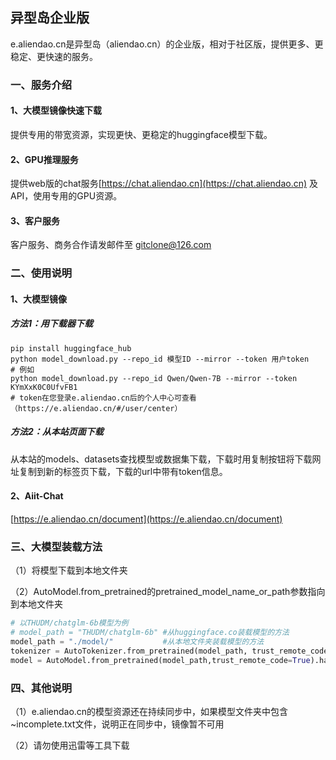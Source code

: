 ## 异型岛企业版

e.aliendao.cn是异型岛（aliendao.cn）的企业版，相对于社区版，提供更多、更稳定、更快速的服务。

### 一、服务介绍

#### 1、大模型镜像快速下载

提供专用的带宽资源，实现更快、更稳定的huggingface模型下载。

#### 2、GPU推理服务

提供web版的chat服务[https://chat.aliendao.cn](https://chat.aliendao.cn) 及API，使用专用的GPU资源。

#### 3、客户服务

客户服务、商务合作请发邮件至 gitclone@126.com

### 二、使用说明

#### 1、大模型镜像

##### 方法1：用下载器下载

```shell
pip install huggingface_hub
python model_download.py --repo_id 模型ID --mirror --token 用户token
# 例如
python model_download.py --repo_id Qwen/Qwen-7B --mirror --token KYmXxK0C0UfvFB1
# token在您登录e.aliendao.cn后的个人中心可查看（https://e.aliendao.cn/#/user/center）
```

##### 方法2：从本站页面下载

从本站的models、datasets查找模型或数据集下载，下载时用复制按钮将下载网址复制到新的标签页下载，下载的url中带有token信息。

#### 2、Aiit-Chat

[https://e.aliendao.cn/document](https://e.aliendao.cn/document)

### 三、大模型装载方法

（1）将模型下载到本地文件夹

（2）AutoModel.from_pretrained的pretrained_model_name_or_path参数指向到本地文件夹

```python
# 以THUDM/chatglm-6b模型为例
# model_path = "THUDM/chatglm-6b" #从huggingface.co装载模型的方法
model_path = "./model/"           #从本地文件夹装载模型的方法
tokenizer = AutoTokenizer.from_pretrained(model_path, trust_remote_code=True)
model = AutoModel.from_pretrained(model_path,trust_remote_code=True).half().cuda()
```

### 四、其他说明

（1）e.aliendao.cn的模型资源还在持续同步中，如果模型文件夹中包含~incomplete.txt文件，说明正在同步中，镜像暂不可用

（2）请勿使用迅雷等工具下载
